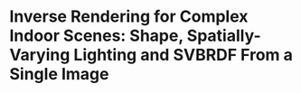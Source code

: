 # Inverse Rendering for Complex Indoor Scenes: Shape, Spatially-Varying Lighting and SVBRDF From a Single Image
